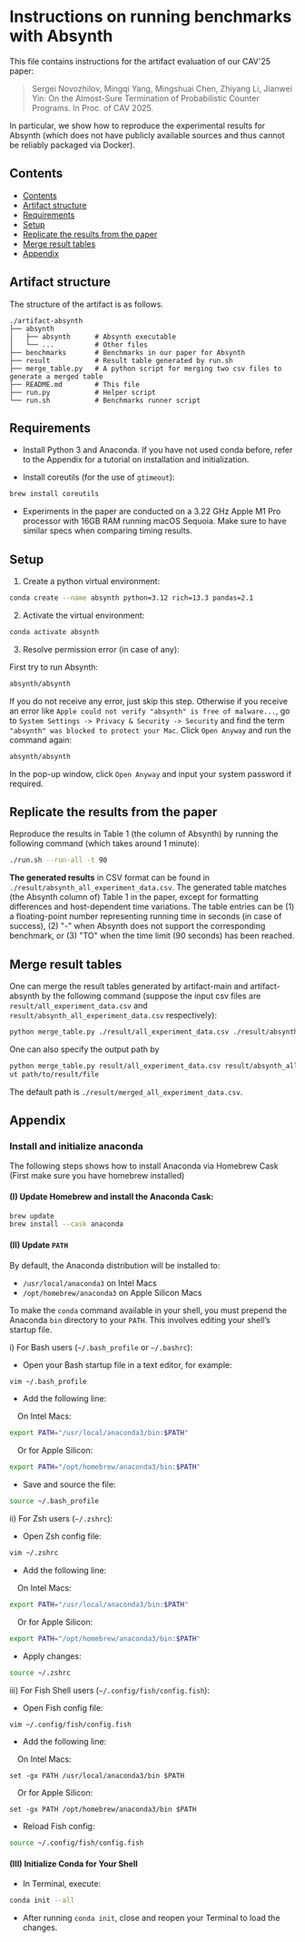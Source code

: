 # Instructions on running benchmarks with Absynth

This file contains instructions for the artifact evaluation of our CAV'25 paper:

> Sergei Novozhilov, Mingqi Yang, Mingshuai Chen, Zhiyang Li, Jianwei Yin:
On the Almost-Sure Termination of Probabilistic Counter Programs. In Proc. of CAV 2025.

In particular, we show how to reproduce the experimental results for Absynth (which does not have publicly available sources and thus cannot be reliably packaged via Docker).

## Contents
  - [Contents](#contents)
  - [Artifact structure](#artifact-structure)
  - [Requirements](#requirements)
  - [Setup](#setup)
  - [Replicate the results from the paper](#replicate-the-results-from-the-paper)
  - [Merge result tables](#merge-result-tables)
  - [Appendix](#appendix)

## Artifact structure
The structure of the artifact is as follows.

```
./artifact-absynth
├── absynth          
│   ├── absynth      # Absynth executable
│   └── ...          # Other files
├── benchmarks       # Benchmarks in our paper for Absynth
├── result           # Result table generated by run.sh
├── merge_table.py   # A python script for merging two csv files to generate a merged table
├── README.md        # This file
├── run.py           # Helper script
└── run.sh           # Benchmarks runner script 
```

## Requirements
- Install Python 3 and Anaconda. If you have not used conda before, refer to the Appendix for a tutorial on installation and initialization.

- Install coreutils (for the use of `gtimeout`):
```bash
brew install coreutils
```
- Experiments in the paper are conducted on a 3.22 GHz Apple M1 Pro processor with 16GB RAM running macOS Sequoia. Make sure to have similar specs when comparing timing results.



## Setup
1. Create a python virtual environment:
```bash
conda create --name absynth python=3.12 rich=13.3 pandas=2.1
```
2. Activate the virtual environment:
```bash
conda activate absynth
```
3. Resolve permission error (in case of any):

First try to run Absynth:
```bash
absynth/absynth
```
If you do not receive any error, just skip this step. Otherwise if you receive an error like `Apple could not verify "absynth" is free of malware...`, go to `System Settings -> Privacy & Security -> Security` and find the term `"absynth" was blocked to protect your Mac`. Click `Open Anyway` and run the command again:
```bash
absynth/absynth
```
In the pop-up window, click `Open Anyway` and input your system password if required.

## Replicate the results from the paper

Reproduce the results in Table 1 (the column of Absynth) by running the following command (which takes around 1 minute):

```bash
./run.sh --run-all -t 90
```


**The generated results** in CSV format can be found in `./result/absynth_all_experiment_data.csv`. The generated table matches (the Absynth column of) Table 1 in the paper, except for formatting differences and host-dependent time variations. The table entries can be (1) a floating-point number representing running time in seconds (in case of success), (2) "-" when Absynth does not support the corresponding benchmark, or (3) "TO" when the time limit (90 seconds) has been reached.


## Merge result tables

One can merge the result tables generated by artifact-main and artifact-absynth by the following command (suppose the input csv files are `result/all_experiment_data.csv` and `result/absynth_all_experiment_data.csv` respectively):
```bash 
python merge_table.py ./result/all_experiment_data.csv ./result/absynth_all_experiment_data.csv
```
One can also specify the output path by
```bash
python merge_table.py result/all_experiment_data.csv result/absynth_all_experiment_data.csv --outp
ut path/to/result/file
```
The default path is `./result/merged_all_experiment_data.csv`.


## Appendix

### Install and initialize anaconda

The following steps shows how to install Anaconda via Homebrew Cask (First make sure you have homebrew installed)

#### (I) Update Homebrew and install the Anaconda Cask:  
```bash
brew update
brew install --cask anaconda
```
#### (II) Update `PATH`

By default, the Anaconda distribution will be installed to:
   - `/usr/local/anaconda3` on Intel Macs  
   - `/opt/homebrew/anaconda3` on Apple Silicon Macs

To make the `conda` command available in your shell, you must prepend the Anaconda `bin` directory to your `PATH`. This involves editing your shell’s startup file.

i) For Bash users (`~/.bash_profile` or `~/.bashrc`):

- Open your Bash startup file in a text editor, for example:
```bash
vim ~/.bash_profile
```
- Add the following line:

&ensp;&ensp;On Intel Macs:  
```bash
export PATH="/usr/local/anaconda3/bin:$PATH"
```  
&ensp;&ensp;Or for Apple Silicon:  
```bash
export PATH="/opt/homebrew/anaconda3/bin:$PATH"
```
- Save and source the file:  
```bash
source ~/.bash_profile
```

ii) For Zsh users (`~/.zshrc`):

- Open Zsh config file:  
```bash
vim ~/.zshrc
```  
- Add the following line:  

&ensp;&ensp;On Intel Macs:
```bash
export PATH="/usr/local/anaconda3/bin:$PATH"
```  
&ensp;&ensp;Or for Apple Silicon:  
```bash
export PATH="/opt/homebrew/anaconda3/bin:$PATH"
```
- Apply changes:  
```bash
source ~/.zshrc
```

iii) For Fish Shell users (`~/.config/fish/config.fish`):

- Open Fish config file:  
```bash
vim ~/.config/fish/config.fish
```  
- Add the following line:  

&ensp;&ensp;On Intel Macs:  
```fish
set -gx PATH /usr/local/anaconda3/bin $PATH
```  
&ensp;&ensp;Or for Apple Silicon:  
```fish
set -gx PATH /opt/homebrew/anaconda3/bin $PATH
```  
- Reload Fish config:  
```bash
source ~/.config/fish/config.fish
```

#### (III) Initialize Conda for Your Shell

- In Terminal, execute:
```bash
conda init --all
```

- After running `conda init`, close and reopen your Terminal to load the changes.
